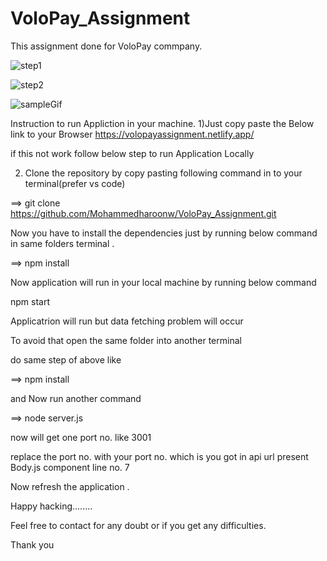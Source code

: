 # VoloPay_Assignment
This assignment done for VoloPay commpany.

![step1](https://github.com/Mohammedharoonw/React/assets/65896270/6be035df-a8a0-4b80-b6a5-d65327de193e)

![step2](https://github.com/Mohammedharoonw/React/assets/65896270/f8f98292-f904-4b28-976b-4c670555b47b)

![sampleGif](https://github.com/Mohammedharoonw/React/assets/65896270/00d98fcf-f684-4bc4-a0b2-4036bf023b69)

Instruction to run Appliction in your machine.
1)Just copy paste the Below link to your Browser
https://volopayassignment.netlify.app/

if this not work follow below step to run Application Locally

2) Clone the repository by  copy pasting following command in to your terminal(prefer vs code)

==>  git clone https://github.com/Mohammedharoonw/VoloPay_Assignment.git

Now you have to install the dependencies just by running below command in same folders terminal
.

==> npm install 

Now application will run in your local machine by running below command


npm start   

Applicatrion  will run but data fetching problem will occur


To avoid that open  the same folder into another terminal 

do same step of above like

==> npm install

and Now  run another command

==> node server.js

now will get one port no. like 3001

replace the port no. with your port no. which is you got in api url present Body.js component line no. 7 

Now refresh the application .

Happy hacking........

Feel free to contact for any doubt or if you get any difficulties.

Thank you
